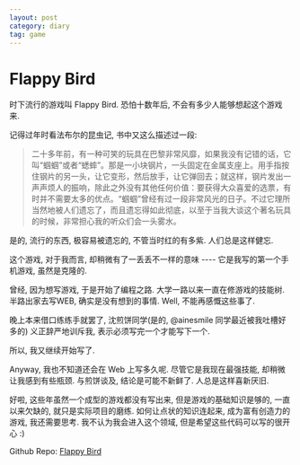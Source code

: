 ```yaml
---
layout: post
category: diary
tag: game
---
```


Flappy Bird
==========

时下流行的游戏叫 Flappy Bird.
恐怕十数年后, 不会有多少人能够想起这个游戏来.

记得过年时看法布尔的昆虫记, 书中又这么描述过一段:

> 二十多年前，有一种可笑的玩具在巴黎非常风靡，如果我没有记错的话，它叫“蝈蝈”或者“蟋蟀”。那是一小块钢片，一头固定在金属支座上。用手指按住钢片的另一头，让它变形，然后放手，让它弹回去；就这样，钢片发出一声声烦人的振响，除此之外没有其他任何价值：要获得大众喜爱的选票，有时并不需要太多的优点。“蝈蝈”曾经有过一段非常风光的日子。不过它理所当然地被人们遗忘了，而且遗忘得如此彻底，以至于当我大谈这个著名玩具的时候，非常担心我的听众们会一头雾水。

是的, 流行的东西, 极容易被遗忘的, 不管当时红的有多紫.
人们总是这样健忘.

这个游戏, 对于我而言, 却稍微有了一丢丢不一样的意味 ---- 它是我写的第一个手机游戏, 虽然是克隆的.

曾经, 因为想写游戏, 于是开始了编程之路.
大学一路以来一直在修游戏的技能树.
半路出家去写WEB, 确实是没有想到的事情.
Well, 不能再感慨这些事了.

晚上本来借口练练手就罢了, 沈煎饼同学(是的, @ainesmile 同学最近被我吐槽好多的) 义正辞严地训斥我, 表示必须写完一个才能写下一个.

所以, 我又继续开始写了.

Anyway, 我也不知道还会在 Web 上写多久呢. 尽管它是我现在最强技能, 却稍微让我感到有些瓶颈.
与煎饼谈及, 结论是可能不新鲜了.
人总是这样喜新厌旧.

好啦, 这些年虽然一个成型的游戏都没有写出来, 但是游戏的基础知识是够的, 一直以来欠缺的, 就只是实际项目的磨练. 如何让点状的知识连起来, 成为富有创造力的游戏, 我还需要思考.
我不认为我会进入这个领域, 但是希望这些代码可以写的很开心 :)

Github Repo: [Flappy Bird](https://github.com/soasme/FlappyBird)
